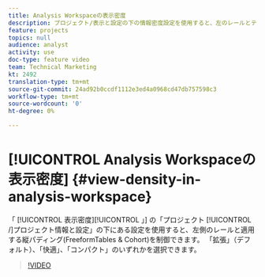 ```yaml
---
title: Analysis Workspaceの表示密度
description: プロジェクト/表示と設定の下の情報密度設定を使用すると、左のレールとテーブル（フリーフォームとコホート）に適用する垂直方向のパディングを制御できます。 「拡張」（デフォルト）、「快適」、「コンパクト」のいずれかを選択できます。
feature: projects
topics: null
audience: analyst
activity: use
doc-type: feature video
team: Technical Marketing
kt: 2492
translation-type: tm+mt
source-git-commit: 24ad92b0ccdf1112e3ed4a0968cd47db757598c3
workflow-type: tm+mt
source-wordcount: '0'
ht-degree: 0%

---
```



# [!UICONTROL Analysis Workspaceの表示密度] {#view-density-in-analysis-workspace}

「 [!UICONTROL 表示密度][!UICONTROL 」] の「プロジェクト [!UICONTROL /]プロジェクト情報と設定」の下にある設定を使用すると、左側のレールと適用する縦パディング(FreeformTables &amp; Cohort)を制御できます。 「拡張」（デフォルト）、「快適」、「コンパクト」のいずれかを選択できます。

>[!VIDEO](https://video.tv.adobe.com/v/25963/?quality=12)

